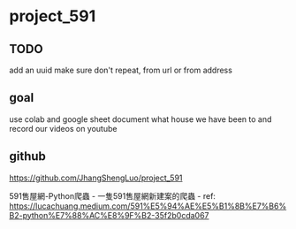 # project_591

## TODO

add an uuid make sure don't repeat, from url or from address


## goal 

use colab and google sheet document what house we have been to and record our videos on youtube


## github

https://github.com/JhangShengLuo/project_591

591售屋網-Python爬蟲
	- 一隻591售屋網新建案的爬蟲
	- ref: https://lucachuang.medium.com/591%E5%94%AE%E5%B1%8B%E7%B6%B2-python%E7%88%AC%E8%9F%B2-35f2b0cda067
